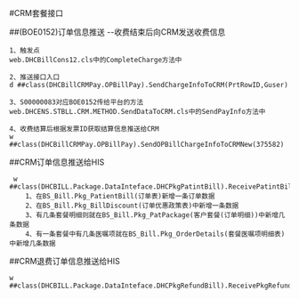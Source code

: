 #CRM套餐接口

##(BOE0152)订单信息推送  --收费结束后向CRM发送收费信息

	1、触发点
	web.DHCBillCons12.cls中的CompleteCharge方法中

	2、推送接口入口
	d ##class(DHCBillCRMPay.OPBillPay).SendChargeInfoToCRM(PrtRowID,Guser)

	3、S00000083对应BOE0152传给平台的方法
	web.DHCENS.STBLL.CRM.METHOD.SendDataToCRM.cls中的SendPayInfo方法中

	4、收费结算后根据发票ID获取结算信息推送给CRM
	w ##class(DHCBillCRMPay.OPBillPay).SendOPBillChargeInfoToCRMNew(375582)







##CRM订单信息推送给HIS

	 w ##class(DHCBILL.Package.DataInteface.DHCPkgPatintBill).ReceivePatintBillFromCRM()
		1、在BS_Bill.Pkg_PatientBill(订单表)新增一条订单数据
		2、在BS_Bill.Pkg_BillDiscount(订单优惠政策表)中新增一条数据
		3、有几条套餐明细则就在BS_Bill.Pkg_PatPackage(客户套餐(订单明细))中新增几条数据
		4、有一条套餐中有几条医嘱项就在BS_Bill.Pkg_OrderDetails(套餐医嘱项明细表)中新增几条数据

##CRM退费订单信息推送给HIS

	w ##class(DHCBILL.Package.DataInteface.DHCPkgRefundBill).ReceivePkgRefundBillFromCRM("")